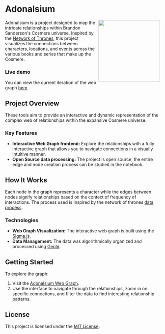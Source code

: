# Adonalsium

<img align="right" width="200" src="favicon/Cosmere_symbol.png">

Adonalsium is a project designed to map the intricate relationships within Brandon Sanderson's Cosmere universe. Inspired by the [Network of Thrones](https://networkofthrones.wordpress.com/), this project visualizes the connections between characters, locations, and events across the various books and series that make up the Cosmere.

### Live demo
You can view the current iteration of the web graph [here](https://ilijahp.github.io/Adonalsium/).

## Project Overview

These tools aim to provide an interactive and dynamic representation of the complex web of relationships within the expansive Cosmere universe.

### Key Features
- **Interactive Web Graph frontend:** Explore the relationships with a fully interactive graph that allows you to navigate connections in a visually intuitive manner.
- **Open Source data processing:** The project is open source, the entire edge and node creation process can be studied in the notebook.

## How It Works
Each node in the graph represents a character while the edges between nodes signify relationships based on the context of frequency of interactions. The process used is inspired by the network of thrones [data process](https://networkofthrones.wpcomstaging.com/from-book-to-network/).

### Technologies

- **Web Graph Visualization:** The interactive web graph is built using the [Sigma.js](https://www.sigmajs.org/).
- **Data Management:** The data was algorithmically organized and processed using [Gephi](https://gephi.org/).

## Getting Started

To explore the graph:
1. Visit the [Adonalsium Web Graph](https://ilijahp.github.io/Adonalsium/).
2. Use the interface to navigate through the relationships, zoom in on specific connections, and filter the data to find interesting relationship patterns.

## License

This project is licensed under the [MIT License](/LICENSE).

